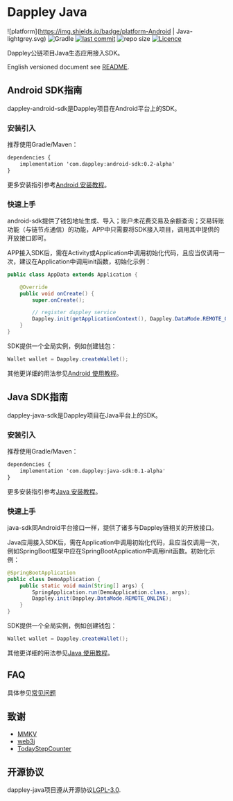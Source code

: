 # Dappley Java

![platform](https://img.shields.io/badge/platform-Android | Java-lightgrey.svg)
![Gradle](https://img.shields.io/badge/Gradle-4.6-brightgreen.svg)
[![last commit](https://img.shields.io/github/last-commit/dappley/dappley-java.svg)](https://github.com/dappley/dappley-java/commits/master)
![repo size](https://img.shields.io/github/repo-size/dappley/dappley-java.svg)
[![Licence](https://img.shields.io/github/license/dappley/dappley-java.svg)](https://github.com/dappley/dappley-java/blob/master/LICENSE)

Dappley公链项目Java生态应用接入SDK。

English versioned document see [README](README.md).

## Android SDK指南
dappley-android-sdk是Dappley项目在Android平台上的SDK。

### 安装引入
推荐使用Gradle/Maven：
```xml
dependencies {
    implementation 'com.dappley:android-sdk:0.2-alpha'
}
```
更多安装指引参考[Android 安装教程](https://github.com/dappley/dappley-java/wiki/android_setup_cn)。

### 快速上手
android-sdk提供了钱包地址生成、导入；账户未花费交易及余额查询；交易转账功能（与链节点通信）的功能，APP中只需要将SDK接入项目，调用其中提供的开放接口即可。

APP接入SDK后，需在Activity或Application中调用初始化代码，且应当仅调用一次，建议在Application中调用init函数，初始化示例：

```java
public class AppData extends Application {

    @Override
    public void onCreate() {
        super.onCreate();

        // register dappley service
        Dappley.init(getApplicationContext(), Dappley.DataMode.REMOTE_ONLINE);
    }
}
```
SDK提供一个全局实例，例如创建钱包：

```java
Wallet wallet = Dappley.createWallet();
```
其他更详细的用法参见[Android 使用教程](https://github.com/dappley/dappley-java/wiki/android_tutorial_cn)。

## Java SDK指南
dappley-java-sdk是Dappley项目在Java平台上的SDK。

### 安装引入
推荐使用Gradle/Maven：
```xml
dependencies {
    implementation 'com.dappley:java-sdk:0.1-alpha'
}
```
更多安装指引参考[Java 安装教程](https://github.com/dappley/dappley-java/wiki/java_setup_cn)。

### 快速上手
java-sdk同Android平台接口一样，提供了诸多与Dappley链相关的开放接口。

Java应用接入SDK后，需在Application中调用初始化代码，且应当仅调用一次，例如SpringBoot框架中应在SpringBootApplication中调用init函数。初始化示例：

```java
@SpringBootApplication
public class DemoApplication {
    public static void main(String[] args) {
        SpringApplication.run(DemoApplication.class, args);
        Dappley.init(Dappley.DataMode.REMOTE_ONLINE);
    }
}
```

SDK提供一个全局实例，例如创建钱包：

```java
Wallet wallet = Dappley.createWallet();
```
其他更详细的用法参见[Java 使用教程](https://github.com/dappley/dappley-java/wiki/java_tutorial_cn)。

## FAQ
具体参见[常见问题](https://github.com/dappley/dappley-java/wiki/FAQ_cn)

## 致谢
* [MMKV](https://github.com/Tencent/MMKV)
* [web3j](https://github.com/web3j/web3j)
* [TodayStepCounter](https://github.com/jiahongfei/TodayStepCounter)

## 开源协议
dappley-java项目遵从开源协议[LGPL-3.0](https://www.gnu.org/licenses/lgpl-3.0.en.html).